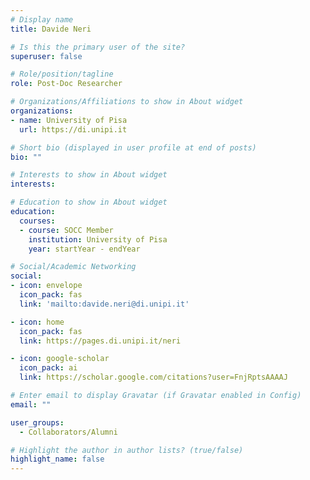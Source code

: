 ```yaml
---
# Display name
title: Davide Neri

# Is this the primary user of the site?
superuser: false

# Role/position/tagline
role: Post-Doc Researcher

# Organizations/Affiliations to show in About widget
organizations:
- name: University of Pisa
  url: https://di.unipi.it

# Short bio (displayed in user profile at end of posts)
bio: ""

# Interests to show in About widget
interests:

# Education to show in About widget
education:
  courses:
  - course: SOCC Member
    institution: University of Pisa
    year: startYear - endYear

# Social/Academic Networking
social:
- icon: envelope
  icon_pack: fas
  link: 'mailto:davide.neri@di.unipi.it'

- icon: home
  icon_pack: fas
  link: https://pages.di.unipi.it/neri

- icon: google-scholar
  icon_pack: ai
  link: https://scholar.google.com/citations?user=FnjRptsAAAAJ

# Enter email to display Gravatar (if Gravatar enabled in Config)
email: ""

user_groups:
  - Collaborators/Alumni

# Highlight the author in author lists? (true/false)
highlight_name: false
---
```


